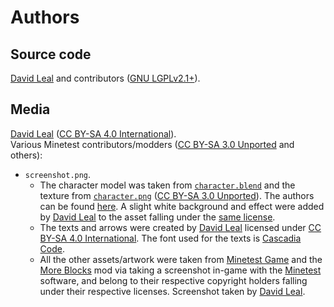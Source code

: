 # Authors

## Source code

[David Leal](https://github.com/Panquesito7) and contributors ([GNU LGPLv2.1+](https://www.gnu.org/licenses/old-licenses/lgpl-2.1.html)).

## Media

[David Leal](https://github.com/Panquesito7) ([CC BY-SA 4.0 International](https://creativecommons.org/licenses/by-sa/4.0/)).\
Various Minetest contributors/modders ([CC BY-SA 3.0 Unported](https://creativecommons.org/licenses/by-sa/3.0/) and others):

- `screenshot.png`.
  - The character model was taken from [`character.blend`](https://github.com/minetest/minetest_game/blob/master/mods/player_api/models/character.blend) and the texture from [`character.png`](https://github.com/minetest/minetest_game/blob/master/mods/player_api/models/character.png) ([CC BY-SA 3.0 Unported](https://creativecommons.org/licenses/by-sa/3.0/)). The authors can be found [here](https://github.com/minetest/minetest_game/blob/master/mods/player_api/README.txt#L16-L23). A slight white background and effect were added by [David Leal](https://github.com/Panquesito7) to the asset falling under the [same license](https://creativecommons.org/licenses/by-sa/3.0/).
  - The texts and arrows were created by [David Leal](https://github.com/Panquesito7) licensed under [CC BY-SA 4.0 International](https://creativecommons.org/licenses/by-sa/4.0/). The font used for the texts is [Cascadia Code](https://github.com/microsoft/cascadia-code).
  - All the other assets/artwork were taken from [Minetest Game](https://github.com/minetest/minetest_game) and the [More Blocks](https://github.com/minetest-mods/moreblocks) mod via taking a screenshot in-game with the [Minetest](https://github.com/minetest/minetest) software, and belong to their respective copyright holders falling under their respective licenses. Screenshot taken by [David Leal](https://github.com/Panquesito7).
